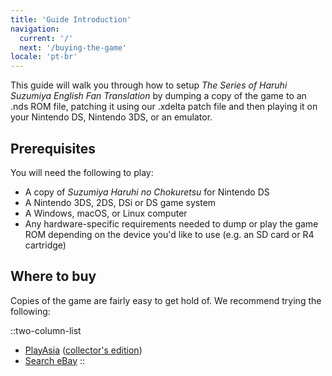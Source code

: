 ```yaml
---
title: 'Guide Introduction'
navigation:
  current: '/'
  next: '/buying-the-game'
locale: 'pt-br'
---
```


This guide will walk you through how to setup *The Series of Haruhi Suzumiya English Fan Translation* by dumping a copy of the game to an .nds ROM file, patching it using our .xdelta patch file and then playing it on your Nintendo DS, Nintendo 3DS, or an emulator.

## Prerequisites
You will need the following to play:

* A copy of *Suzumiya Haruhi no Chokuretsu* for Nintendo DS
* A Nintendo 3DS, 2DS, DSi or DS game system
* A Windows, macOS, or Linux computer
* Any hardware-specific requirements needed to dump or play the game ROM depending on the device you'd like to use (e.g. an SD card or R4 cartridge)

## Where to buy
Copies of the game are fairly easy to get hold of. We recommend trying the following:

::two-column-list
* [PlayAsia](https://www.play-asia.com/suzumiya-haruhi-no-chokuretsu/13/70337q) ([collector's edition](https://www.play-asia.com/suzumiya-haruhi-no-chokuretsu-chou-sos-dandanin-collection/13/70337s))
* [Search eBay](https://www.ebay.com/sch?&_nkw=Suzumiya+Haruhi+no+Chokuretsu)
::
